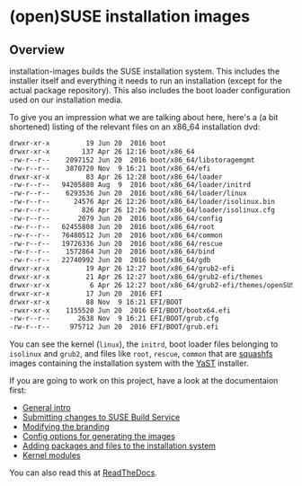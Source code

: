 # (open)SUSE installation images

## Overview

installation-images builds the SUSE installation system. This includes the installer itself and
everything it needs to run an installation (except for the actual package repository). This also
includes the boot loader configuration used on our installation media.

To give you an impression what we are talking about here, here's a (a bit shortened) listing 
of the relevant files on an x86_64 installation dvd:

```sh
drwxr-xr-x         19 Jun 20  2016 boot
drwxr-xr-x        137 Apr 26 12:16 boot/x86_64
-rw-r--r--    2097152 Jun 20  2016 boot/x86_64/libstoragemgmt
-rw-r--r--    3870720 Nov  9 16:21 boot/x86_64/efi
drwxr-xr-x         83 Apr 26 12:28 boot/x86_64/loader
-rw-r--r--   94205880 Aug  9  2016 boot/x86_64/loader/initrd
-rw-r--r--    6293536 Jun 20  2016 boot/x86_64/loader/linux
-rw-r--r--      24576 Apr 26 12:26 boot/x86_64/loader/isolinux.bin
-rw-r--r--        826 Apr 26 12:26 boot/x86_64/loader/isolinux.cfg
-rw-r--r--       2079 Jun 20  2016 boot/x86_64/config
-rw-r--r--   62455808 Jun 20  2016 boot/x86_64/root
-rw-r--r--   76480512 Jun 20  2016 boot/x86_64/common
-rw-r--r--   19726336 Jun 20  2016 boot/x86_64/rescue
-rw-r--r--    1572864 Jun 20  2016 boot/x86_64/bind
-rw-r--r--   22740992 Jun 20  2016 boot/x86_64/gdb
drwxr-xr-x         19 Apr 26 12:27 boot/x86_64/grub2-efi
drwxr-xr-x         21 Apr 26 12:27 boot/x86_64/grub2-efi/themes
drwxr-xr-x          6 Apr 26 12:27 boot/x86_64/grub2-efi/themes/openSUSE
drwxr-xr-x         17 Jun 20  2016 EFI
drwxr-xr-x         88 Nov  9 16:21 EFI/BOOT
-rwxr-xr-x    1155520 Jun 20  2016 EFI/BOOT/bootx64.efi
-rw-r--r--       2638 Nov  9 16:21 EFI/BOOT/grub.cfg
-rw-r--r--     975712 Jun 20  2016 EFI/BOOT/grub.efi
```

You can see the kernel (`linux`), the `initrd`, boot loader files belonging to `isolinux` and `grub2`, and
files like `root`, `rescue`, `common` that are
[squashfs](http://www.tldp.org/HOWTO/SquashFS-HOWTO)
images containing the installation system with
the [YaST](https://en.opensuse.org/Portal:YaST) installer.

If you are going to work on this project, have a look at the documentaion first:

- [General intro](doc/index.md)
- [Submitting changes to SUSE Build Service](doc/submitting.md)
- [Modifying the branding](doc/branding.md)
- [Config options for generating the images](doc/configoptions.md)
- [Adding packages and files to the installation system](doc/files.md)
- [Kernel modules](doc/modules.md)

You can also read this at [ReadTheDocs](http://installation-images.readthedocs.io/).
